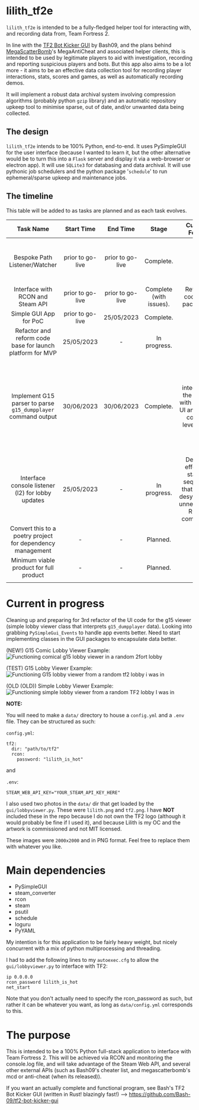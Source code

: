 # lilith_tf2e

`lilith_tf2e` is intended to be a fully-fledged helper tool for interacting with, and recording data from, Team Fortress 2.

In line with the [TF2 Bot Kicker GUI](https://github.com/Bash-09/tf2-bot-kicker-gui) by Bash09, and the plans behind [MegaScatterBomb](https://www.youtube.com/@megascatterbomb)'s MegaAntiCheat and associated helper clients, this is intended to be used by legitimate players to aid with investigation, recording and reporting suspicious players and bots. But this app also aims to be a lot more - it aims to be an effective data collection tool for recording player interactions, stats, scores and games, as well as automatically recording demos.

It will implement a robust data archival system involving compression algorithms (probably python `gzip` library) and an automatic repository upkeep tool to minimise sparse, out of date, and/or unwanted data being collected.

## The design
`lilith_tf2e` intends to be 100% Python, end-to-end. It uses PySimpleGUI for the user interface (because I wanted to learn it, but the other alternative would be to turn this into a `Flask` server and display it via a web-browser or electron app). It will use `SQLite3` for databasing and data archival. It will use pythonic job schedulers and the python package '`schedule`' to run ephemeral/sparse upkeep and maintenance jobs. 

## The timeline

This table will be added to as tasks are planned and as each task evolves.

|                           Task Name                           |    Start Time    |     End Time     |          Stage          |                                    Current Focus                                     |                                                                          Issues                                                                           |                  Result                   |
|:-------------------------------------------------------------:|:----------------:|:----------------:|:-----------------------:|:------------------------------------------------------------------------------------:|:---------------------------------------------------------------------------------------------------------------------------------------------------------:|:-----------------------------------------:|
|                 Bespoke Path Listener/Watcher                 | prior to go-live | prior to go-live |        Complete.        |                                          -                                           |                                             Existing Pythonic packages do not work to solve the task at hand.                                             |              `clwd` package               |
|               Interface with RCON and Steam API               | prior to go-live | prior to go-live | Complete (with issues). |                             Refactor code and packaging                              |                                                                             -                                                                             |               `rc` package                |
|                    Simple GUI App for PoC                     | prior to go-live |    25/05/2023    |        Complete.        |                                          -                                           |                                                                             -                                                                             |         `gui/lobbyviewer.py` app          |
|   Refactor and reform code base for launch platform for MVP   |    25/05/2023    |        -         |      In progress.       |                                          -                                           |                                                                             -                                                                             |                     -                     |
| Implement G15 parser to parse `g15_dumpplayer` command output |    30/06/2023    |    30/06/2023    |        Complete.        |        integrating the parser with existing UI and lobby code to leverage it         | `g15_dumpplayer` returns data via RCON, yay! Downside - the packets are fragmented because the output is massive. Need to implement proper packet de-frag | g15parser package, FragClient rcon client |
|       Interface console listener (l2) for lobby updates       |    25/05/2023    |        -         |      In progress.       | Develop effective startup sequence that avoids desyncs and unnecessary RCON commands |                                                                                                                                                           |                                           |
|  Convert this to a poetry project for dependency management   |        -         |        -         |        Planned.         |                                          -                                           |                                                                             -                                                                             |                     -                     |
|            Minimum viable product for full product            |        -         |        -         |        Planned.         |                                          -                                           |                                                                             -                                                                             |                     -                     |
|                                                               |                  |                  |                         |                                                                                      |                                                                                                                                                           |                                           |

# Current in progress

Cleaning up and preparing for 3rd refactor of the UI code for the g15 viewer (simple lobby viewer class that interprets
`g15_dumpplayer` data). Looking into grabbing `PySimpleGui_Events` to handle app events better. Need to start implementing
classes in the GUI packages to encapsulate data better.

(NEW!) G15 Comic Lobby Viewer Example:
![Functioning comical g15 lobby viewer in a random 2fort lobby](docs/pictures/g15_viewer_comic.png)

(TEST) G15 Lobby Viewer Example:
![Functioning G15 lobby viewer from a random tf2 lobby i was in](docs/pictures/g15viewer.png)

(OLD (OLD)) Simple Lobby Viewer Example:
![Functioning simple lobby viewer from a random TF2 lobby I was in](docs/pictures/gui.lobbyviewer.png)

**NOTE:**  

You will need to make a `data/` directory to house a `config.yml` and a `.env` file. They can be structured as such:

`config.yml`:
```
tf2:
  dir: "path/to/tf2"
  rcon:
    password: "lilith_is_hot"
```

and

`.env`:
```
STEAM_WEB_API_KEY="YOUR_STEAM_API_KEY_HERE"
```

I also used two photos in the `data/` dir that get loaded by the `gui/lobbyviewer.py`. These were `lilith.png` and `tf2.png`. I have **NOT** included these in the repo because I do not own the TF2 logo (although it would probably be fine if I used it), and because Lilith is my OC and the artwork is commissioned and not MIT licensed.

These images were `2000x2000` and in PNG format. Feel free to replace them with whatever you like.

# Main dependencies
- PySimpleGUI
- steam_converter
- rcon
- steam
- psutil
- schedule
- loguru
- PyYAML

My intention is for this application to be fairly heavy weight, but nicely concurrent with a mix of python multiprocessing and threading.

I had to add the following lines to my `autoexec.cfg` to allow the `gui/lobbyviewer.py` to interface with TF2:
```
ip 0.0.0.0
rcon_password lilith_is_hot
net_start 
```
Note that you don't actually need to specify the rcon_password as such, but rather it can be whatever you want, as long as `data/config.yml` corresponds to this.

# The purpose
This is intended to be a 100% Python full-stack application to interface with Team Fortress 2.
This will be achieved via RCON and monitoring the console.log file, and will take advantage of the Steam Web API, and several other external APIs (such as Bash09's cheater list, and 
megascatterbomb's mcd or anti-cheat (when its released)).

If you want an actually complete and functional program, see Bash's TF2 Bot Kicker GUI (written in Rust! blazingly fast!) --> https://github.com/Bash-09/tf2-bot-kicker-gui
